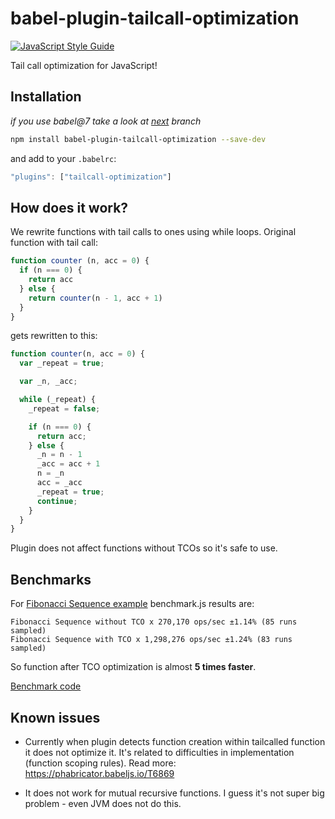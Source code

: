 # babel-plugin-tailcall-optimization
[![JavaScript Style Guide](https://img.shields.io/badge/code%20style-standard-brightgreen.svg)](http://standardjs.com/)

Tail call optimization for JavaScript!

## Installation

*if you use babel@7 take a look at [next](https://github.com/krzkaczor/babel-plugin-tailcall-optimization/tree/next) branch*

```bash
npm install babel-plugin-tailcall-optimization --save-dev
```

and add to your `.babelrc`:

```js
"plugins": ["tailcall-optimization"]
```


## How does it work?
We rewrite functions with tail calls to ones using while loops. Original function with tail call:
```js
function counter (n, acc = 0) {
  if (n === 0) {
    return acc
  } else {
    return counter(n - 1, acc + 1)
  }
}
```

gets rewritten to this:
```js
function counter(n, acc = 0) {
  var _repeat = true;

  var _n, _acc;

  while (_repeat) {
    _repeat = false;

    if (n === 0) {
      return acc;
    } else {
      _n = n - 1
      _acc = acc + 1
      n = _n
      acc = _acc
      _repeat = true;
      continue;
    }
  }
}
```
Plugin does not affect functions without TCOs so it's safe to use.

## Benchmarks
For [Fibonacci Sequence example](https://github.com/krzkaczor/babel-plugin-tailcall-optimization/blob/master/examples/fibonacciSeq.js) benchmark.js results are:

```
Fibonacci Sequence without TCO x 270,170 ops/sec ±1.14% (85 runs sampled)
Fibonacci Sequence with TCO x 1,298,276 ops/sec ±1.24% (83 runs sampled)
```

So function after TCO optimization is almost **5 times faster**.

[Benchmark code](https://github.com/krzkaczor/babel-plugin-tailcall-optimization/blob/master/benchmark/fibonacciSeq.js)
 
## Known issues
 - Currently when plugin detects function creation within tailcalled function it does not optimize it. It's related to difficulties in implementation (function scoping rules). Read more: https://phabricator.babeljs.io/T6869

 - It does not work for mutual recursive functions. I guess it's not super big problem - even JVM does not do this.
